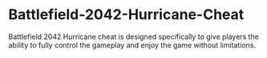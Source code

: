 # Battlefield-2042-Hurricane-Cheat
Battlefield 2042 Hurricane cheat is designed specifically to give players the ability to fully control the gameplay and enjoy the game without limitations.
